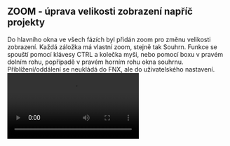 ﻿---
categories: [fenix]
layout: fenix
---
## ZOOM - úprava velikosti zobrazení napříč projekty 
Do hlavního okna ve všech fázích byl přidán zoom pro změnu velikosti zobrazení. Každá záložka má vlastní zoom, stejně tak Souhrn. 
Funkce se spouští pomocí klávesy CTRL a kolečka myši, nebo pomocí boxu v pravém dolním rohu, popřípadě v pravém horním rohu okna souhrnu. 
Přiblížení/oddálení se neukládá do FNX, ale do uživatelského nastavení. 
<video src="{{site.url}}/data/ZOOM_zobrazeni.mp4" type="video/mp4" controls></video>

